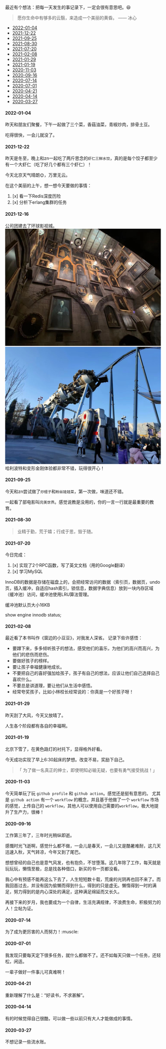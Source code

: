 最近有个想法：把每一天发生的事记录下，一定会很有意思吧。:laughing:

> 愿你生命中有够多的云翳，来造成一个美丽的黄昏。    —— 冰心

* [2022-01-04](#user-content-20210104)
* [2021-12-22](#user-content-20211222)
* [2021-09-25](#user-content-20210925)
* [2021-08-30](#user-content-20210830)
* [2021-07-20](#user-content-20210720)
* [2021-02-08](#user-content-20210208)
* [2021-01-29](#user-content-20210129)
* [2021-01-19](#user-content-20210119)
* [2020-11-03](#user-content-20201103)
* [2020-09-16](#user-content-20200916)
* [2020-07-14](#user-content-20200714)
* [2020-07-01](#user-content-20200701)
* [2020-04-21](#user-content-20200421)
* [2020-04-14](#user-content-20200414)
* [2020-03-27](#user-content-20200327)


#### 2022-01-04
<span id='20220104'>
</span>
昨天和朋友们聚餐，下午一起做了三个菜，香菇油菜，青椒炒肉，排骨土豆。

吃得很快，一会儿就没了。


#### 2021-12-22
<span id='20211222'>
</span>

昨天是冬至，晚上和zn一起吃了两斤思念的`虾仁三鲜水饺`，真的是每个饺子都至少有一个大虾仁（吃了好几个都有三个虾仁）！

今天北京天气晴朗:sun_with_face:，万里无云。

在这个美丽的上午，想一想今天要做的事情：
1. [x] 看一下Redis深度历险
2. [x] 分析下erlang集群的任务


#### 2021-12-16
<span id='20211216'>
</span>

公司团建去了环球影视城。
![](../img/20211216/1.jpeg)
![](../img/20211216/2.jpeg)
哈利波特和变形金刚体验都非常不错，玩得很开心！


#### 2021-09-25
<span id='20210925'>
</span>

今天和zn尝试做了`炒蛏子`和`粉丝娃娃菜`，第一次做，味道还不错。

一起看了部电影叫`完美世界`。感觉说教是没用的，你的一言一行就是最重要的教育。

#### 2021-08-30
<span id='20210830'>
</span>

> 业精于勤，荒于嬉；行成于思，毁于随。

#### 2021-07-20
<span id='20210720'>
</span>

今日完成：
1. [x] 实现了2个RPC函数，写了英文文档（用的Google翻译）
2. [x] 学习MySQL

InnoDB的数据是存储在磁盘上的，会把经常访问的数据（索引页，数据页，undo页，插入缓冲，自适应hash索引，锁信息，数据字典信息）放到一块内存区域（缓冲池）访问，缓冲池使用LRU算法管理。

缓冲池默认页大小16KB

show engine innodb status;

#### 2021-02-08
<span id='20210208'>
</span>

最近看了本书叫作《窗边的小豆豆》，对我发人深省。
记录下些许感悟：
- 要蹲下来，多多倾听孩子的想法，感受他们的喜乐，为他们的高兴而高兴，为他们的悲伤而悲伤。
- 要做好孩子的榜样。
- 要让孩子幸福健康地成长。
- 不要把自己的喜好强加给孩子，孩子有自己的想法，应该让他们自己选择自己喜欢什么。
- 不要总是讲道理，要让他们从生活中感悟。
- 经常夸奖孩子，比如小林校长经常说的：你真是一个好孩子呀！

#### 2021-01-29
<span id='20210129'>
</span>

昨天刮了大风，今天又放晴了。

人生各个阶段都有各自的幸福啊。

#### 2021-01-19
<span id='20210119'>
</span>
北京下雪了，在黄色路灯的衬托下，显得格外好看。

今天成功实现了早上6:30起床的梦想。改变不易，奖励下自己。

>「 为了做一名真正的绅士，即使明知必输无疑，也要有勇气接受挑战！」

#### 2020-11-03
<span id='20201103'>
</span>

今天简单玩了玩 `github profile` 和 `github action`。感觉还是挺有意思的。
尤其是 `github action` 有一个 `workflow` 的概念，并且基于他做了一个 `workflow` 市场的感觉，上传自己的 `workflow`，其他人可以使用自己需要的`workflow`，极大地提升了生产力，很棒！


#### 2020-09-16
<span id='20200916'>
工作第三年了，三年时光稍纵即逝。

感慨时光飞逝啊，感觉什么都不做，一会儿是春天，一会儿又是酷暑难耐，这几天迅速入秋，天气转凉，今年又到了尾巴。

想想曾经的自己也是意气风发，也有抱负，不甘堕落。这几年除了工作，每天就是玩玩玩，懒惰至极，总是找各种借口，新买的书一页都没看。

我心中有预感不能再这么下去了，人生短短数十载，荒废的光阴再也回不来了。而我回首过去，并没有因为偷懒而得到什么，得到的只是虚无。懒惰得到一时的满足，努力得到的是内心深处的满足，这种满足绵延而又长久。

再接下来的岁月，我也要成为一个自律，生活充满规律，不浪费生命，积极努力的人！立帖为证。
</span>

#### 2020-07-14
<span id='20200714'>
为了成为更厉害的人而努力！:muscle:
</span>

#### 2020-07-01
<span id='20200701'>
我发现只要每天定下很多任务，就什么都做不了。还不如每天只做一个任务，还轻松，闲适。

一辈子做好一件事儿可真难啊！
</span>

#### 2020-04-21
<span id='20200421'>
重新理解了什么是：“好读书，不求甚解”。
</span>

#### 2020-04-14
<span id='20200414'>
有的时候觉得自己很酷，可以做一些以前只有大人才能做成的事情。
</span>

#### 2020-03-27
<span id='20200327'>
不想记录一些流水账。
</span>

